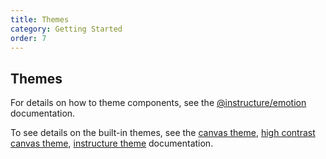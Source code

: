 ```yaml
---
title: Themes
category: Getting Started
order: 7
---
```


## Themes

For details on how to theme components, see the [@instructure/emotion](#emotion) documentation.

To see details on the built-in themes,
see the [canvas theme](#canvas), [high contrast canvas theme](#canvas-high-contrast), [instructure theme](#instructure) documentation.
